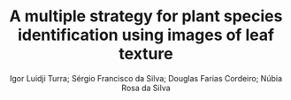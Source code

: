 ---
paperId: 6
author: Igor Luidji Turra; Sérgio Francisco da Silva; Douglas Farias Cordeiro; Núbia Rosa da Silva
publicationauthor: Rosa da Silva, N. et al.
title: A multiple strategy for plant species identification using images of leaf texture
pdf: paper_06.pdf
poster: poster_6.png
pitch: https://slideslive.com/38962874/a-multiple-strategy-for-plant-species-identification-using-images-of-leaf-texture?ref=account-folder-87716-folders
type: Oral
topic: computer vision
category: Extended Abstract
link: https://research.latinxinai.org/papers/icml/2021/pdf/paper_06.pdf
conference: icml
year: 2021
tags: icml-2021
location: Virtual
---